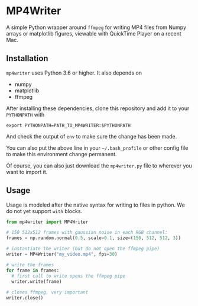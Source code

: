 # MP4Writer

A simple Python wrapper around `ffmpeg` for writing MP4 files from Numpy arrays
or matplotlib figures, viewable with QuickTime Player on a recent Mac.

## Installation

`mp4writer` uses Python 3.6 or higher. It also depends on
* numpy
* matplotlib
* ffmpeg

After installing these dependencies, clone this repository and add it to your
`PYTHONPATH` with
```
export PYTHONPATH=PATH_TO_MP4WRITER:$PYTHONPATH
```
And check the output of `env` to make sure the change has been made.

You can also put the above line in your `~/.bash_profile` or other config file
to make this environment change permanent.

Of course, you can also just download the `mp4writer.py` file to wherever you
want to import it.

## Usage

Usage is modeled after the native syntax for writing to files in python. We do
not yet support `with` blocks.

```python
from mp4writer import MP4Writer

# 150 512x512 frames with gaussian noise in each RGB channel:
frames = np.random.normal(0.5, scale=0.1, size=(150, 512, 512, 3))

# instantiate the writer (but do not open the ffmpeg pipe)
writer = MP4Writer("my_video.mp4", fps=30)

# write the frames
for frame in frames:
  # first call to write opens the ffmpeg pipe
  writer.write(frame)
  
# closes ffmpeg, very important
writer.close()
```

